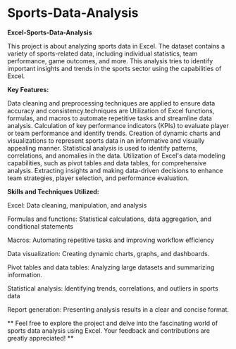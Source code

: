 # Sports-Data-Analysis

**Excel-Sports-Data-Analysis**

This project is about analyzing sports data in Excel. The dataset contains a variety of sports-related data, including individual statistics, team performance, game outcomes, and more. This analysis tries to identify important insights and trends in the sports sector using the capabilities of Excel.

**Key Features:**

Data cleaning and preprocessing techniques are applied to ensure data accuracy and consistency.techniques are Utilization of Excel functions, formulas, and macros to automate repetitive tasks and streamline data analysis. Calculation of key performance indicators (KPIs) to evaluate player or team performance and identify trends. Creation of dynamic charts and visualizations to represent sports data in an informative and visually appealing manner. Statistical analysis is used to identify patterns, correlations, and anomalies in the data. Utilization of Excel's data modeling capabilities, such as pivot tables and data tables, for comprehensive analysis. Extracting insights and making data-driven decisions to enhance team strategies, player selection, and performance evaluation.

**Skills and Techniques Utilized:**

Excel: Data cleaning, manipulation, and analysis

Formulas and functions: Statistical calculations, data aggregation, and conditional statements

Macros: Automating repetitive tasks and improving workflow efficiency

Data visualization: Creating dynamic charts, graphs, and dashboards.

Pivot tables and data tables: Analyzing large datasets and summarizing information.

Statistical analysis: Identifying trends, correlations, and outliers in sports data

Report generation: Presenting analysis results in a clear and concise format.


** Feel free to explore the project and delve into the fascinating world of sports data analysis using Excel. Your feedback and contributions are greatly appreciated! **
